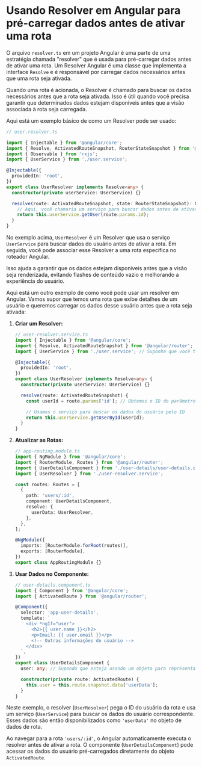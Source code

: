 # Usando Resolver em Angular para pré-carregar dados antes de ativar uma rota

O arquivo `resolver.ts` em um projeto Angular é uma parte de uma estratégia chamada "resolver" que é usada para pré-carregar dados antes de ativar uma rota. Um Resolver Angular é uma classe que implementa a interface `Resolve` e é responsável por carregar dados necessários antes que uma rota seja ativada.

Quando uma rota é acionada, o Resolver é chamado para buscar os dados necessários antes que a rota seja ativada. Isso é útil quando você precisa garantir que determinados dados estejam disponíveis antes que a visão associada à rota seja carregada.

Aqui está um exemplo básico de como um Resolver pode ser usado:

```typescript
// user.resolver.ts

import { Injectable } from '@angular/core';
import { Resolve, ActivatedRouteSnapshot, RouterStateSnapshot } from '@angular/router';
import { Observable } from 'rxjs';
import { UserService } from './user.service';

@Injectable({
  providedIn: 'root',
})
export class UserResolver implements Resolve<any> {
  constructor(private userService: UserService) {}

  resolve(route: ActivatedRouteSnapshot, state: RouterStateSnapshot): Observable<any> {
    // Aqui, você chamaria um serviço para buscar dados antes de ativar a rota
    return this.userService.getUser(route.params.id);
  }
}
```

No exemplo acima, `UserResolver` é um Resolver que usa o serviço `UserService` para buscar dados do usuário antes de ativar a rota. Em seguida, você pode associar esse Resolver a uma rota específica no roteador Angular.

Isso ajuda a garantir que os dados estejam disponíveis antes que a visão seja renderizada, evitando flashes de conteúdo vazio e melhorando a experiência do usuário.

Aqui está um outro exemplo de como você pode usar um resolver em Angular. Vamos supor que temos uma rota que exibe detalhes de um usuário e queremos carregar os dados desse usuário antes que a rota seja ativada:

1. **Criar um Resolver:**
   ```typescript
   // user-resolver.service.ts
   import { Injectable } from '@angular/core';
   import { Resolve, ActivatedRouteSnapshot } from '@angular/router';
   import { UserService } from './user.service'; // Suponha que você tenha um serviço para buscar dados de usuários

   @Injectable({
     providedIn: 'root',
   })
   export class UserResolver implements Resolve<any> {
     constructor(private userService: UserService) {}

     resolve(route: ActivatedRouteSnapshot) {
       const userId = route.params['id']; // Obtemos o ID do parâmetro da rota

       // Usamos o serviço para buscar os dados do usuário pelo ID
       return this.userService.getUserById(userId);
     }
   }
   ```

2. **Atualizar as Rotas:**
   ```typescript
   // app-routing.module.ts
   import { NgModule } from '@angular/core';
   import { RouterModule, Routes } from '@angular/router';
   import { UserDetailsComponent } from './user-details/user-details.component';
   import { UserResolver } from './user-resolver.service';

   const routes: Routes = [
     {
       path: 'users/:id',
       component: UserDetailsComponent,
       resolve: {
         userData: UserResolver,
       },
     },
   ];

   @NgModule({
     imports: [RouterModule.forRoot(routes)],
     exports: [RouterModule],
   })
   export class AppRoutingModule {}
   ```

3. **Usar Dados no Componente:**
   ```typescript
   // user-details.component.ts
   import { Component } from '@angular/core';
   import { ActivatedRoute } from '@angular/router';

   @Component({
     selector: 'app-user-details',
     template: `
       <div *ngIf="user">
         <h2>{{ user.name }}</h2>
         <p>Email: {{ user.email }}</p>
         <!-- Outras informações do usuário -->
       </div>
     `,
   })
   export class UserDetailsComponent {
     user: any; // Supondo que esteja usando um objeto para representar um usuário

     constructor(private route: ActivatedRoute) {
       this.user = this.route.snapshot.data['userData'];
     }
   }
   ```

Neste exemplo, o resolver (`UserResolver`) pega o ID do usuário da rota e usa um serviço (`UserService`) para buscar os dados do usuário correspondente. Esses dados são então disponibilizados como `'userData'` no objeto de dados de rota.

Ao navegar para a rota `'users/:id'`, o Angular automaticamente executa o resolver antes de ativar a rota. O componente (`UserDetailsComponent`) pode acessar os dados do usuário pré-carregados diretamente do objeto `ActivatedRoute`.